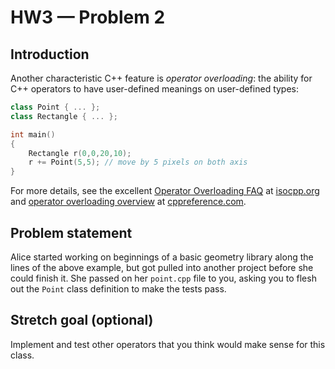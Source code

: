 # HW3 — Problem 2

## Introduction

Another characteristic C++ feature is _operator overloading_: the ability for C++ operators to have user-defined meanings on user-defined types:

```C++
class Point { ... };
class Rectangle { ... };

int main()
{
    Rectangle r(0,0,20,10);
    r += Point(5,5); // move by 5 pixels on both axis
}
```

For more details, see the excellent [Operator Overloading FAQ](https://isocpp.org/wiki/faq/operator-overloading) at [isocpp.org](https://isocpp.org) and [operator overloading overview](https://en.cppreference.com/w/cpp/language/operators) at [cppreference.com](https://en.cppreference.com).

## Problem statement

Alice started working on beginnings of a basic geometry library along the lines of the above example, but got pulled into another project before she could finish it. She passed on her `point.cpp` file to you, asking you to flesh out the `Point` class definition to make the tests pass.

## Stretch goal (optional)

Implement and test other operators that you think would make sense for this class.
